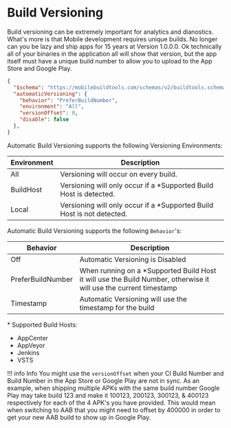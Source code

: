 # Build Versioning

Build versioning can be extremely important for analytics and dianostics. What's more is that Mobile development requires unique builds. No longer can you be lazy and ship apps for 15 years at Version 1.0.0.0. Ok technically all of your binaries in the application all will show that version, but the app itself must have a unique build number to allow you to upload to the App Store and Google Play.

```json
{
  "$schema": "https://mobilebuildtools.com/schemas/v2/buildtools.schema.json",
  "automaticVersioning": {
    "behavior": "PreferBuildNumber",
    "environment": "All",
    "versionOffset": 0,
    "disable": false
  },
}
```

Automatic Build Versioning supports the following Versioning Environments:

| Environment | Description |
| ----------- | ----------- |
| All | Versioning will occur on every build. |
| BuildHost | Versioning will only occur if a \*Supported Build Host is detected. |
| Local | Versioning will only occur if a \*Supported Build Host is not detected. |

Automatic Build Versioning supports the following `Behavior`'s:

| Behavior | Description |
| -------- | ----------- |
| Off | Automatic Versioning is Disabled |
| PreferBuildNumber | When running on a \*Supported Build Host it will use the Build Number, otherwise it will use the current timestamp |
| Timestamp | Automatic Versioning will use the timestamp for the build |

\* Supported Build Hosts:

  - AppCenter
  - AppVeyor
  - Jenkins
  - VSTS

!!! info Info
    You might use the `versionOffset` when your CI Build Number and Build Number in the App Store or Google Play are not in sync. As an example, when shipping multiple APKs with the same build number Google Play may take build 123 and make it 100123, 200123, 300123, & 400123 respectively for each of the 4 APK's you have provided. This would mean when switching to AAB that you might need to offset by 400000 in order to get your new AAB build to show up in Google Play.